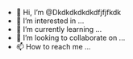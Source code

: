 - 👋 Hi, I’m @Dkdkdkdkdkdfjfjfkdk
- 👀 I’m interested in ...
- 🌱 I’m currently learning ...
- 💞️ I’m looking to collaborate on ...
- 📫 How to reach me ...

<!---
Dkdkdkdkdkdfjfjfkdk/Dkdkdkdkdkdfjfjfkdk is a ✨ special ✨ repository because its `README.md` (this file) appears on your GitHub profile.
You can click the Preview link to take a look at your changes.
--->
